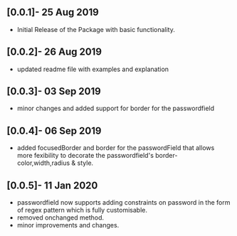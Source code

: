 ## [0.0.1]- 25 Aug 2019

* Initial Release of the Package with basic functionality.

## [0.0.2]- 26 Aug 2019

* updated readme file with examples and explanation

## [0.0.3]- 03 Sep 2019

* minor changes and added support for border for the passwordfield

## [0.0.4]- 06 Sep 2019

* added focusedBorder and border for the passwordField that allows more fexibility to decorate the passwordfield's border- color,width,radius & style.

## [0.0.5]- 11 Jan 2020

* passwordfield now supports adding constraints on password in the form of regex pattern which is fully customisable. 
* removed onchanged method.
* minor improvements and changes.